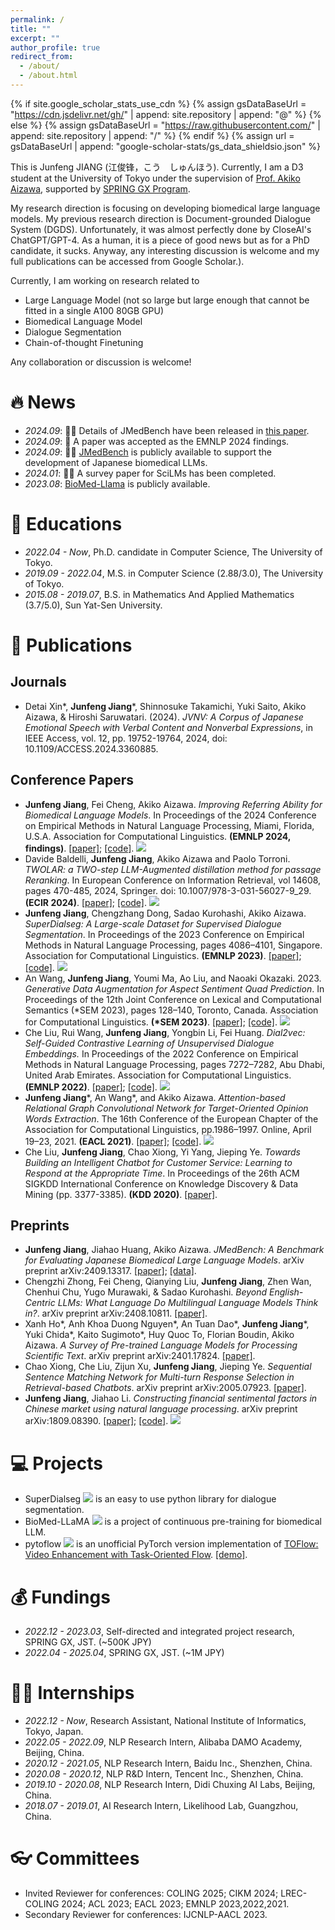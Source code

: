 ```yaml
---
permalink: /
title: ""
excerpt: ""
author_profile: true
redirect_from: 
  - /about/
  - /about.html
---
```


{% if site.google_scholar_stats_use_cdn %}
{% assign gsDataBaseUrl = "https://cdn.jsdelivr.net/gh/" | append: site.repository | append: "@" %}
{% else %}
{% assign gsDataBaseUrl = "https://raw.githubusercontent.com/" | append: site.repository | append: "/" %}
{% endif %}
{% assign url = gsDataBaseUrl | append: "google-scholar-stats/gs_data_shieldsio.json" %}

<span class='anchor' id='about-me'></span>
This is Junfeng JIANG (江俊锋，こう　しゅんほう). Currently, I am a D3 student at the University of Tokyo under the supervision of [Prof. Akiko Aizawa](https://www-al.nii.ac.jp/ja/), supported by [SPRING GX Program](https://spring-gx.adm.s.u-tokyo.ac.jp/en/). 

My research direction is focusing on developing biomedical large language models. My previous research direction is Document-grounded Dialogue System (DGDS). Unfortunately, it was almost perfectly done by CloseAI's ChatGPT/GPT-4. As a human, it is a piece of good news but as for a PhD candidate, it sucks. Anyway, any interesting discussion is welcome and my full publications can be accessed from Google Scholar.<a href='https://scholar.google.com/citations?user=gvKNfGEAAAAJ'></a>).

Currently, I am working on research related to
- Large Language Model (not so large but large enough that cannot be fitted in a single A100 80GB GPU)
- Biomedical Language Model
- Dialogue Segmentation
- Chain-of-thought Finetuning

Any collaboration or discussion is welcome!

# 🔥 News
- *2024.09*: 💪🏻 Details of JMedBench have been released in [this paper](https://arxiv.org/pdf/2409.13317).
- *2024.09*: 🎉 A paper was accepted as the EMNLP 2024 findings.
- *2024.09*: 💪🏻 [JMedBench](https://huggingface.co/datasets/Coldog2333/JMedBench) is publicly available to support the development of Japanese biomedical LLMs.
- *2024.01*: 💪🏻 A survey paper for SciLMs has been completed.
- *2023.08*: [BioMed-Llama](https://github.com/Coldog2333/BioMed-LLaMA) is publicly available.

# 📖 Educations
- *2022.04 - Now*, Ph.D. candidate in Computer Science, The University of Tokyo. 
- *2019.09 - 2022.04*, M.S. in Computer Science (2.88/3.0), The University of Tokyo.
- *2015.08 - 2019.07*, B.S. in Mathematics And Applied Mathematics (3.7/5.0), Sun Yat-Sen University.

# 📝 Publications 
## Journals
- Detai Xin\*, **Junfeng Jiang**\*, Shinnosuke Takamichi, Yuki Saito, Akiko Aizawa, & Hiroshi Saruwatari. (2024). *JVNV: A Corpus of Japanese Emotional Speech with Verbal Content and Nonverbal Expressions*, in IEEE Access, vol. 12, pp. 19752-19764, 2024, doi: 10.1109/ACCESS.2024.3360885.

## Conference Papers
- **Junfeng Jiang**, Fei Cheng, Akiko Aizawa. *Improving Referring Ability for Biomedical Language Models*. In Proceedings of the 2024 Conference on Empirical Methods in Natural Language Processing, Miami, Florida, U.S.A. Association for Computational Linguistics. **(EMNLP 2024, findings)**. [[paper]](https://openreview.net/pdf?id=v5YGQK1qCP); [[code]](https://github.com/Coldog2333/BioLinkLM). ![](https://img.shields.io/github/stars/Coldog2333/BioLinkLM?style=social&label=Stars)
- Davide Baldelli, **Junfeng Jiang**, Akiko Aizawa and Paolo Torroni. *TWOLAR: a TWO-step LLM-Augmented distillation method for passage Reranking*. In European Conference on Information Retrieval, vol 14608, pages 470-485, 2024, Springer. doi: 10.1007/978-3-031-56027-9_29. **(ECIR 2024)**. [[paper]](https://link.springer.com/chapter/10.1007/978-3-031-56027-9_29); [[code]](https://github.com/Dundalia/TWOLAR). ![](https://img.shields.io/github/stars/Dundalia/TWOLAR?style=social&label=Stars)
- **Junfeng Jiang**, Chengzhang Dong, Sadao Kurohashi, Akiko Aizawa. *SuperDialseg: A Large-scale Dataset for Supervised Dialogue Segmentation*. In Proceedings of the 2023 Conference on Empirical Methods in Natural Language Processing, pages 4086–4101, Singapore. Association for Computational Linguistics. **(EMNLP 2023)**. [[paper]](https://aclanthology.org/2023.emnlp-main.249.pdf); [[code]](https://github.com/Coldog2333/SuperDialseg). ![](https://img.shields.io/github/stars/Coldog2333/SuperDialseg?style=social&label=Stars)
- An Wang, **Junfeng Jiang**, Youmi Ma, Ao Liu, and Naoaki Okazaki. 2023. *Generative Data Augmentation for Aspect Sentiment Quad Prediction*. In Proceedings of the 12th Joint Conference on Lexical and Computational Semantics (*SEM 2023), pages 128–140, Toronto, Canada. Association for Computational Linguistics. **(\*SEM 2023)**. [[paper]](https://aclanthology.org/2023.starsem-1.12.pdf); [[code]](https://github.com/AnWang-AI/AugABSA). [![](https://img.shields.io/github/stars/AnWang-AI/AugABSA?style=social&label=Stars)](https://github.com/AnWang-AI/AugABSA)
- Che Liu, Rui Wang, **Junfeng Jiang**, Yongbin Li, Fei Huang. *Dial2vec: Self-Guided Contrastive Learning of Unsupervised Dialogue Embeddings.* In Proceedings of the 2022 Conference on Empirical Methods in Natural Language Processing, pages 7272–7282, Abu Dhabi, United Arab Emirates. Association for Computational Linguistics. **(EMNLP 2022)**. [[paper]](https://aclanthology.org/2022.emnlp-main.490.pdf); [[code]](https://github.com/AlibabaResearch/DAMO-ConvAI/tree/main/dial2vec). [![](https://img.shields.io/github/stars/AlibabaResearch/DAMO-ConvAI?style=social&label=Stars)](https://github.com/AlibabaResearch/DAMO-ConvAI)
- **Junfeng Jiang**\*, An Wang\*, and Akiko Aizawa. *Attention-based Relational Graph Convolutional Network for Target-Oriented Opinion Words Extraction*. The 16th Conference of the European Chapter of the Association for Computational Linguistics, pp.1986–1997. Online, April 19–23, 2021. **(EACL 2021)**. [[paper]](https://aclanthology.org/2021.eacl-main.170.pdf); [[code]](https://github.com/wcwowwwww/towe-eacl). [![](https://img.shields.io/github/stars/wcwowwwww/towe-eacl?style=social&label=Stars)](https://github.com/wcwowwwww/towe-eacl)
- Che Liu, **Junfeng Jiang**, Chao Xiong, Yi Yang, Jieping Ye. *Towards Building an Intelligent Chatbot for Customer Service: Learning to Respond at the Appropriate Time*. In Proceedings of the 26th ACM SIGKDD International Conference on Knowledge Discovery & Data Mining (pp. 3377-3385). **(KDD 2020)**. [[paper]](https://dl.acm.org/doi/10.1145/3394486.3403390).

## Preprints
<!-- - Detai Xin\*, **Junfeng Jiang**\*, Shinnosuke Takamichi, Yuki Saito, Akiko Aizawa, & Hiroshi Saruwatari (2023). *JVNV: A Corpus of Japanese Emotional Speech with Verbal Content and Nonverbal Expressions*. arXiv preprint arXiv:2310.06072. [[paper]](https://arxiv.org/pdf/2310.06072.pdf).-->
- **Junfeng Jiang**, Jiahao Huang, Akiko Aizawa. *JMedBench: A Benchmark for Evaluating Japanese Biomedical Large Language Models*. arXiv preprint arXiv:2409.13317. [[paper]](https://arxiv.org/pdf/2409.13317); [[data]](https://huggingface.co/datasets/Coldog2333/JMedBench).
- Chengzhi Zhong, Fei Cheng, Qianying Liu, **Junfeng Jiang**, Zhen Wan, Chenhui Chu, Yugo Murawaki, & Sadao Kurohashi. *Beyond English-Centric LLMs: What Language Do Multilingual Language Models Think in?*. arXiv preprint arXiv:2408.10811. [[paper]](https://arxiv.org/pdf/2408.10811).
- Xanh Ho\*, Anh Khoa Duong Nguyen\*, An Tuan Dao\*, **Junfeng Jiang**\*, Yuki Chida\*, Kaito Sugimoto\*, Huy Quoc To, Florian Boudin, Akiko Aizawa. *A Survey of Pre-trained Language Models for Processing Scientific Text*. arXiv preprint arXiv:2401.17824. [[paper]](https://arxiv.org/pdf/2401.17824).
- Chao Xiong, Che Liu, Zijun Xu, **Junfeng Jiang**, Jieping Ye. *Sequential Sentence Matching Network for Multi-turn Response Selection in Retrieval-based Chatbots*. arXiv preprint arXiv:2005.07923. [[paper]](https://arxiv.org/pdf/2005.07923).
- **Junfeng Jiang**, Jiahao Li. *Constructing financial sentimental factors in Chinese market using natural language processing*. arXiv preprint arXiv:1809.08390. [[paper]](https://arxiv.org/pdf/1809.08390); [[code]](https://github.com/Coldog2333/Financial-NLP). [![](https://img.shields.io/github/stars/Coldog2333/Financial-NLP?style=social&label=Stars)](https://github.com/Coldog2333/Financial-NLP)
  

# 💻 Projects
- SuperDialseg [![](https://img.shields.io/github/stars/Coldog2333/SuperDialseg?style=social&label=Stars)](https://github.com/Coldog2333/SuperDialseg) is an easy to use python library for dialogue segmentation.
- BioMed-LLaMA [![](https://img.shields.io/github/stars/Coldog2333/BioMed-LLaMA?style=social&label=Stars)](https://github.com/Coldog2333/BioMed-LLaMA) is a project of continuous pre-training for biomedical LLM.
- pytoflow [![](https://img.shields.io/github/stars/Coldog2333/pytoflow?style=social&label=Stars)](https://github.com/Coldog2333/pytoflow) is an unofficial PyTorch version implementation of [TOFlow: Video Enhancement with Task-Oriented Flow](http://toflow.csail.mit.edu/toflow_ijcv.pdf). [[demo]](https://www.bilibili.com/video/av39553558/).

<!--
# 🎖 Honors and Awards
- N/A
-->
# 💰 Fundings
- *2022.12 - 2023.03*, Self-directed and integrated project research, SPRING GX, JST. (~500K JPY)
- *2022.04 - 2025.04*, SPRING GX, JST. (~1M JPY)

<!--
# 💬 Invited Talks
- N/A
-->

# 👨‍💻 Internships
- *2022.12 - Now*, Research Assistant, National Institute of Informatics, Tokyo, Japan.
- *2022.05 - 2022.09*, NLP Research Intern, Alibaba DAMO Academy, Beijing, China.
- *2020.12 - 2021.05*, NLP Research Intern, Baidu Inc., Shenzhen, China.
- *2020.08 - 2020.12*, NLP R&D Intern, Tencent Inc., Shenzhen, China.
- *2019.10 - 2020.08*, NLP Research Intern, Didi Chuxing AI Labs, Beijing, China.
- *2018.07 - 2019.01*, AI Research Intern, Likelihood Lab, Guangzhou, China.

# 👓 Committees
- Invited Reviewer for conferences: COLING 2025; CIKM 2024; LREC-COLING 2024; ACL 2023; EACL 2023; EMNLP 2023,2022,2021.
- Secondary Reviewer for conferences: IJCNLP-AACL 2023.

